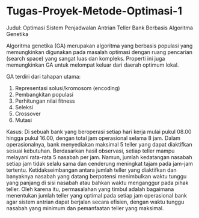 # Tugas-Proyek-Metode-Optimasi-1
Judul: Optimasi Sistem Penjadwalan Antrian Teller Bank Berbasis Algoritma Genetika

Algoritma genetika (GA) merupakan algoritma yang berbasis populasi yang memungkinkan digunakan pada masalah optimasi dengan ruang pencarian (search space) yang sangat luas dan kompleks. Properti ini juga memungkinkan GA untuk melompat keluar dari daerah optimum lokal.

GA terdiri dari tahapan utama:
1. Representasi solusi/kromosom (encoding)
2. Pembangkitan populasi
3. Perhitungan nilai fitness
4. Seleksi
5. Crossover
6. Mutasi

Kasus:
Di sebuah bank yang beroperasi setiap hari kerja mulai pukul 08.00 hingga pukul 16.00, dengan total jam operasional selama 8 jam. Dalam operasionalnya, bank menyediakan maksimal 5 teller yang dapat diaktifkan sesuai kebutuhan. Berdasarkan hasil observasi, setiap teller mampu melayani rata-rata 5 nasabah per jam. Namun, jumlah kedatangan nasabah setiap jam tidak selalu sama dan cenderung meningkat tajam pada jam-jam tertentu. Ketidakseimbangan antara jumlah teller yang diaktifkan dan banyaknya nasabah yang datang berpotensi menimbulkan waktu tunggu yang panjang di sisi nasabah atau bahkan waktu menganggur pada pihak teller. Oleh karena itu, permasalahan yang timbul adalah bagaimana menentukan jumlah teller yang optimal pada setiap jam operasional bank agar sistem antrian dapat berjalan secara efisien, dengan waktu tunggu nasabah yang minimum dan pemanfaatan teller yang maksimal.
